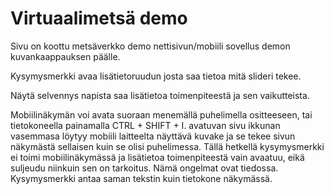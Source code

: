 # Virtuaalimetsä demo

Sivu on koottu metsäverkko demo nettisivun/mobiili sovellus demon kuvankaappauksen päälle.

Kysymysmerkki avaa lisätietoruudun josta saa tietoa mitä slideri tekee.

Näytä selvennys napista saa lisätietoa toimenpiteestä ja sen vaikutteista.

Mobiilinäkymän voi avata suoraan menemällä puhelimella ositteeseen, tai tietokoneella painamalla CTRL + SHIFT + I. avatuvan sivu ikkunan vasemmasa löytyy mobiili laitteelta näyttävä kuvake ja se tekee sivun näkymästä sellaisen kuin se olisi puhelimessa.
Tällä hetkellä kysymysmerkki ei toimi mobiilinäkymässä ja lisätietoa toimenpiteestä vain avaatuu, eikä suljeudu niinkuin sen on tarkoitus. Nämä ongelmat ovat tiedossa. Kysymysmerkki antaa saman tekstin kuin tietokone näkymässä.

